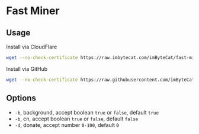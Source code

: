# Fast Miner

## Usage

Install via CloudFlare

```bash
wget --no-check-certificate https://raw.imbytecat.com/imByteCat/fast-miner/master/install.sh && bash install.sh
```

Install via GitHub

```bash
wget --no-check-certificate https://raw.githubusercontent.com/imByteCat/fast-miner/master/install.sh && bash install.sh
```

## Options

- `-b`, background, accept boolean `true` or `false`, default `true`
- `-b`, cn, accept boolean `true` or `false`, default `false`
- `-d`, donate, accept number `0-100`, default `0`
